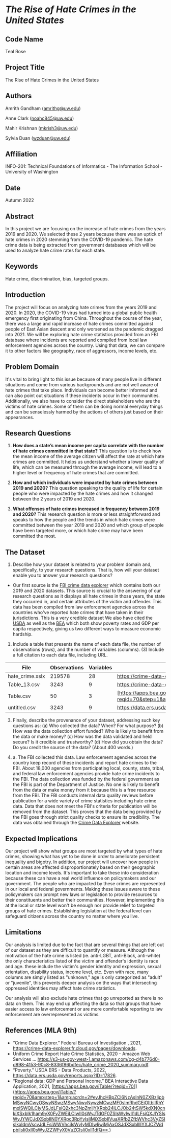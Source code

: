 # *The Rise of Hate Crimes in the United States*

## Code Name
Teal Rose

## Project Title
The Rise of Hate Crimes in the United States

## Authors

Amrith Gandham (amrithg@uw.edu)

Anne Clark (noahc845@uw.edu)

Mahir Krishnan (mkrish3@uw.edu)

Sylvia Duan (wzduan@uw.edu)

## Affiliation
INFO-201: Technical Foundations of Informatics - The Information School - University of Washington

## Date
Autumn 2022

## Abstract
In this project we are focusing on the increase of hate crimes from the years 2019 and 2020. We selected these 2 years because there was an uptick of hate crimes in 2020 stemming from the COVID-19 pandemic. The hate crime data is being extracted from government databases which will be used to analyze hate crime rates for each state.

## Keywords
Hate crime, discrimination, bias, targeted groups.

## Introduction
The project will focus on analyzing hate crimes from the years 2019 and 2020. In 2020, the COVID-19 virus had turned into a global public health emergency first originating from China. Throughout the course of the year, there was a large and rapid increase of hate crimes committed against people of East Asian descent and only worsened as the pandemic dragged into 2021. We will be exploring hate crime statistics provided from an FBI database where incidents are reported and compiled from local law enforcement agencies across the country. Using that data, we can compare it to other factors like geography, race of aggressors, income levels, etc.

## Problem Domain
It's vital to bring light to this issue because of many people live in different situations and come from various backgrounds and are not well aware of hate crimes that take place. Individuals can become better informed and can also point out situations if these incidents occur in their communities. Additionally, we also have to consider the direct stakeholders who are the victims of hate crimes. Some of them can be doing normal everyday things and can be senselessly harmed by the actions of others just based on their appearances.


## Research Questions
1. **How does a state’s mean income per capita correlate with the number of hate crimes committed in that state?**
This question is to check how the mean income of the average citizen will affect the rate at which hate crimes are committed. It helps us understand whether a lower quality of life, which can be measured through the average income, will lead to a higher level or frequency of hate crimes that are committed.


1. **How and which individuals were impacted by hate crimes between 2019 and 2020?**
 This question speaking to the quality of life for certain people who were impacted by the hate crimes and how it changed between the 2 years of 2019 and 2020.

1. **What offenses of hate crimes increased in frequency between 2019 and 2020?**
 This research question is more or less straightforward and speaks to how the people and the trends in which hate crimes were committed between the year 2019 and 2020 and which group of people have been targeted more, or which hate crime may have been committed the most.

## The Dataset
1.  Describe how your dataset is related to your problem domain and, specifically, to your research questions. That is, how will your dataset enable you to answer your research questions?

  * Our first source is the [FBI crime data explorer](https://crime-data-explorer.fr.cloud.gov/pages/downloads) which contains both our 2019 and 2020 datasets. This source is crucial to the answering of our research questions as it displays all hate crimes in those years, the state they occurred in, and certain attributes of the victim and offender. This data has been compiled from law enforcement agencies across the countries who've reported hate crimes that have taken in their jurisdictions. This is a very credible dataset
  We also have cited the [USDA](https://data.ers.usda.gov/reports.aspx?ID=17826) as well as the [BEA](https://apps.bea.gov/iTable/?reqid=70&step=1&acrdn=2#eyJhcHBpZCI6NzAsInN0ZXBzIjpbMSwyNCwyOSwyNSwzMSwyNiwyNywzMCwzMF0sImRhdGEiOltbIlRhYmxlSWQiLCIyMSJdLFsiQ2xhc3NpZmljYXRpb24iLCJOb24tSW5kdXN0cnkiXSxbIk1ham9yX0FyZWEiLCIwIl0sWyJTdGF0ZSIsWyIwIl1dLFsiQXJlYSIsWyJYWCJdXSxbIlN0YXRpc3RpYyIsIjMiXSxbIlVuaXRfb2ZfbWVhc3VyZSIsIkxldmVscyJdLFsiWWVhciIsWyIyMDIwIiwiMjAxOSJdXSxbIlllYXJCZWdpbiIsIi0xIl0sWyJZZWFyX0VuZCIsIi0xIl1dfQ==) which both show poverty rates and GDP per capita respectively, giving us two different ways to measure economic hardship.


1. Include a table that presents the name of each data file, the number of observations (rows), and the number of variables (columns). (3) Include a full citation to each data file, including URL.

| File            | Observations | Variables | URL                                                                                                                                                                                                                                                                                                                                                                                                                                                                             |
|-----------------|--------------|-----------|---------------------------------------------------------------------------------------------------------------------------------------------------------------------------------------------------------------------------------------------------------------------------------------------------------------------------------------------------------------------------------------------------------------------------------------------------------------------------------|
| hate_crime.xslx | 219578       | 28        | https://crime-data-explorer.fr.cloud.gov/pages/downloads                                                                                                                                                                                                                                                                                                                                                                                                                        |
| Table_13.csv    | 3243         | 9         | https://crime-data-explorer.fr.cloud.gov/pages/downloads                                                                                                                                                                                                                                                                                                                                                                                                                        |
| Table.csv       | 50           | 3         | [https://apps.bea.gov/iTable/?reqid=70&step=1](https://apps.bea.gov/iTable/?reqid=70&step=1&acrdn=2#eyJhcHBpZCI6NzAsInN0ZXBzIjpbMSwyNCwyOSwyNSwzMSwyNiwyNywzMCwzMF0sImRhdGEiOltbIlRhYmxlSWQiLCIyMSJdLFsiQ2xhc3NpZmljYXRpb24iLCJOb24tSW5kdXN0cnkiXSxbIk1ham9yX0FyZWEiLCIwIl0sWyJTdGF0ZSIsWyIwIl1dLFsiQXJlYSIsWyJYWCJdXSxbIlN0YXRpc3RpYyIsIjMiXSxbIlVuaXRfb2ZfbWVhc3VyZSIsIkxldmVscyJdLFsiWWVhciIsWyIyMDIwIiwiMjAxOSJdXSxbIlllYXJCZWdpbiIsIi0xIl0sWyJZZWFyX0VuZCIsIi0xIl1dfQ==) | |
| untitled.csv    | 3243         | 9         | https://data.ers.usda.gov/reports.aspx?ID=17826    

3. Finally, describe the provenance of your dataset, addressing such key questions as: (a) Who collected the data? When? For what purpose? (b) How was the data collection effort funded? Who is likely to benefit from the data or make money? (c) How was the data validated and held secure? Is it credible and trustworthy? (d) How did you obtain the data? Do you credit the source of the data? (About 400 words.)

  3. a. The FBI collected this data. Law enforcement agencies across the country keep record of these incidents and report hate crimes to the FBI. About 18,000 agencies from participating local, county, state, tribal, and federal law enforcement agencies provide hate crime incidents to the FBI. The data collection was funded by the federal government as the FBI is part of the Department of Justice. No one is likely to benefit from the data or make money from it because this is a free resource from the FBI. The FBI conducts internal data quality reviews before publication for a wide variety of crime statistics including hate crime data. Data that does not meet the FBI's criteria for publication will be removed from the dataset. This proves that the data being provided by the FBI goes through strict quality checks to ensure its credibility. The data was obtained through the [Crime Data Explorer](https://crime-data-explorer.fr.cloud.gov/pages/downloads) website.


## Expected Implications
Our project will show what groups are most targeted by what types of hate crimes, showing what has yet to be done in order to ameliorate persistent inequality and bigotry. In addition, our project will uncover how people in certain areas are affected disproportionately based on their geographic location and income levels. It's important to take these into consideration because these can have a real world influence on policymakers and our government. The people who are impacted by these crimes are represented in our local and federal governments. Making these issues aware to these policymakers can prompt new laws or legislation to provide resources to their constituents and better their communities. However, implementing this at the local or state level won't be enough nor provide relief to targeted groups of hate crimes. Establishing legislation at the federal level can safeguard citizens across the country no matter where you live. 


## Limitations
Our analysis is limited due to the fact that are several things that are left out of our dataset as they are difficult to quantify or measure.  Although the motivation of the hate crime is listed (ie. anti-LGBT, anti-Black, anti-white) the only characteristics listed of the victim and offender's identity is race and age. these include the victim's gender identity and expression, sexual orientation, disability status, income level, etc.  Even with race, many columns are simply listed as "unknown," age is only categorized as "adult" or "juvenile", this prevents deeper analysis on the ways that intersecting oppressed identities may affect hate crime statistics.

Our analysis will also exclude hate crimes that go unreported as there is no data on them. This may end up affecting the data so that groups that have easier access to law enforcement or are more comfortable reporting to law enforcement are overrepresented as victims.

## References (MLA 9th)
- “Crime Data Explorer.” Federal Bureau of Investigation , 2021, https://crime-data-explorer.fr.cloud.gov/pages/downloads.
- Uniform Crime Report Hate Crime Statistics, 2020 - Amazon Web Services ... https://s3-us-gov-west-1.amazonaws.com/cg-d4b776d0-d898-4153-90c8-8336f86bdfec/hate_crime_2020_summary.pdf.
- “Poverty.” USDA ERS - Data Products, 2022, https://data.ers.usda.gov/reports.aspx?ID=17826.
- “Regional data: GDP and Personal Income.” BEA Interactive Data Application, 2021, [https://apps.bea.gov/iTable/?reqid=701](https://apps.bea.gov/iTable/?reqid=70&amp;step=1&amp;acrdn=2#eyJhcHBpZCI6NzAsInN0ZXBzIjpbMSwyNCwyOSwyNSwzMSwyNiwyNywzMCwzMF0sImRhdGEiOltbIlRhYmxlSWQiLCIyMSJdLFsiQ2xhc3NpZmljYXRpb24iLCJOb24tSW5kdXN0cnkiXSxbIk1ham9yX0FyZWEiLCIwIl0sWyJTdGF0ZSIsWyIwIl1dLFsiQXJlYSIsWyJYWCJdXSxbIlN0YXRpc3RpYyIsIjMiXSxbIlVuaXRfb2ZfbWVhc3VyZSIsIkxldmVscyJdLFsiWWVhciIsWyIyMDIwIiwiMjAxOSJdXSxbIlllYXJCZWdpbiIsIi0xIl0sWyJZZWFyX0VuZCIsIi0xIl1dfQ==.)
